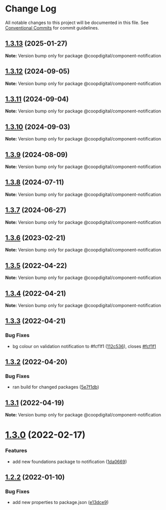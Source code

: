 # Change Log

All notable changes to this project will be documented in this file.
See [Conventional Commits](https://conventionalcommits.org) for commit guidelines.

## [1.3.13](https://github.com/coopdigital/coop-frontend/compare/@coopdigital/component-notification@1.3.12...@coopdigital/component-notification@1.3.13) (2025-01-27)

**Note:** Version bump only for package @coopdigital/component-notification





## [1.3.12](https://github.com/coopdigital/coop-frontend/compare/@coopdigital/component-notification@1.3.11...@coopdigital/component-notification@1.3.12) (2024-09-05)

**Note:** Version bump only for package @coopdigital/component-notification





## [1.3.11](https://github.com/coopdigital/coop-frontend/compare/@coopdigital/component-notification@1.3.10...@coopdigital/component-notification@1.3.11) (2024-09-04)

**Note:** Version bump only for package @coopdigital/component-notification





## [1.3.10](https://github.com/coopdigital/coop-frontend/compare/@coopdigital/component-notification@1.3.9...@coopdigital/component-notification@1.3.10) (2024-09-03)

**Note:** Version bump only for package @coopdigital/component-notification





## [1.3.9](https://github.com/coopdigital/coop-frontend/compare/@coopdigital/component-notification@1.3.8...@coopdigital/component-notification@1.3.9) (2024-08-09)

**Note:** Version bump only for package @coopdigital/component-notification





## [1.3.8](https://github.com/coopdigital/coop-frontend/compare/@coopdigital/component-notification@1.3.7...@coopdigital/component-notification@1.3.8) (2024-07-11)

**Note:** Version bump only for package @coopdigital/component-notification





## [1.3.7](https://github.com/coopdigital/coop-frontend/compare/@coopdigital/component-notification@1.3.6...@coopdigital/component-notification@1.3.7) (2024-06-27)

**Note:** Version bump only for package @coopdigital/component-notification





## [1.3.6](https://github.com/coopdigital/coop-frontend/compare/@coopdigital/component-notification@1.3.5...@coopdigital/component-notification@1.3.6) (2023-02-21)

**Note:** Version bump only for package @coopdigital/component-notification





## [1.3.5](https://github.com/coopdigital/coop-frontend/compare/@coopdigital/component-notification@1.3.4...@coopdigital/component-notification@1.3.5) (2022-04-22)

**Note:** Version bump only for package @coopdigital/component-notification





## [1.3.4](https://github.com/coopdigital/coop-frontend/compare/@coopdigital/component-notification@1.3.3...@coopdigital/component-notification@1.3.4) (2022-04-21)

**Note:** Version bump only for package @coopdigital/component-notification





## [1.3.3](https://github.com/coopdigital/coop-frontend/compare/@coopdigital/component-notification@1.3.2...@coopdigital/component-notification@1.3.3) (2022-04-21)


### Bug Fixes

* bg colour on validation notification to #fcf1f1 ([112c536](https://github.com/coopdigital/coop-frontend/commit/112c53672dded1a1cc440a8b49a4a9067073c437)), closes [#fcf1f1](https://github.com/coopdigital/coop-frontend/issues/fcf1f1)





## [1.3.2](https://github.com/coopdigital/coop-frontend/compare/@coopdigital/component-notification@1.3.1...@coopdigital/component-notification@1.3.2) (2022-04-20)


### Bug Fixes

* ran build for changed packages ([5e7f1db](https://github.com/coopdigital/coop-frontend/commit/5e7f1dbdf38ca13b8233b81f72d3725b8a47d834))





## [1.3.1](https://github.com/coopdigital/coop-frontend/compare/@coopdigital/component-notification@1.3.0...@coopdigital/component-notification@1.3.1) (2022-04-19)

**Note:** Version bump only for package @coopdigital/component-notification





# [1.3.0](https://github.com/coopdigital/coop-frontend/compare/@coopdigital/component-notification@1.2.2...@coopdigital/component-notification@1.3.0) (2022-02-17)


### Features

* add new foundations package to notification ([1da0669](https://github.com/coopdigital/coop-frontend/commit/1da0669df566abe29d1f14d8ddf300e57b944b60))





## [1.2.2](https://github.com/coopdigital/coop-frontend/compare/@coopdigital/component-notification@1.2.1...@coopdigital/component-notification@1.2.2) (2022-01-10)


### Bug Fixes

* add new properties to package.json ([e13dce9](https://github.com/coopdigital/coop-frontend/commit/e13dce94798600b80da4d0183ce96331b91c72aa))
